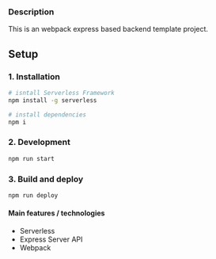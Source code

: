 ### Description

This is an webpack express based backend template project.

## Setup

### 1. Installation

```bash
# isntall Serverless Framework
npm install -g serverless
```

```bash
# install dependencies
npm i
```

### 2. Development

```bash
npm run start
```

### 3. Build and deploy

```bash
npm run deploy
```

#### Main features / technologies

- Serverless
- Express Server API
- Webpack
